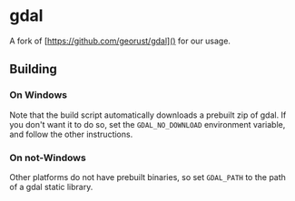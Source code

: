 # gdal

A fork of [https://github.com/georust/gdal]() for our usage.

## Building
### On Windows

Note that the build script automatically downloads a prebuilt zip of gdal. 
If you don't want it to do so, set the `GDAL_NO_DOWNLOAD` environment variable, and follow the other instructions.

### On not-Windows
Other platforms do not have prebuilt binaries, so set `GDAL_PATH` to the path of a gdal static library.

